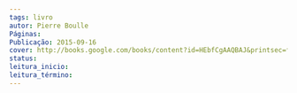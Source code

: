 ```yaml
---
tags: livro
autor: Pierre Boulle
Páginas: 
Publicação: 2015-09-16
cover: http://books.google.com/books/content?id=HEbfCgAAQBAJ&printsec=frontcover&img=1&zoom=1&edge=curl&source=gbs_api
status:
leitura_inicio:
leitura_término:
---
```

